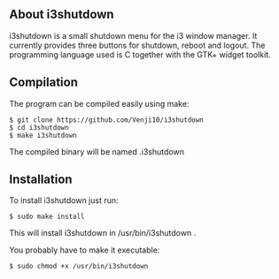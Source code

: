 ## About i3shutdown
i3shutdown is a small shutdown menu for the i3 window manager. It currently provides three buttons for shutdown, reboot and logout.
The programming language used is C together with the GTK+ widget toolkit.

## Compilation
The program can be compiled easily using make:
```
$ git clone https://github.com/Venji10/i3shutdown
$ cd i3shutdown
$ make i3shutdown
```
The compiled binary will be named .i3shutdown

## Installation
To install i3shutdown just run:
```
$ sudo make install
```
This will install i3shutdown in /usr/bin/i3shutdown .

You probably have to make it executable:
```
$ sudo chmod +x /usr/bin/i3shutdown   
```

